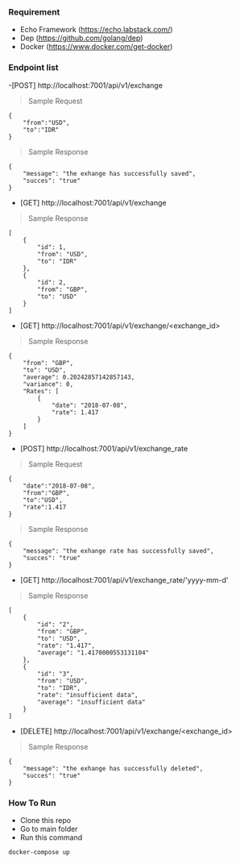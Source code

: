 
  

### Requirement
- Echo Framework (https://echo.labstack.com/)
- Dep (https://github.com/golang/dep)
- Docker (https://www.docker.com/get-docker)

### Endpoint list
-[POST] http://localhost:7001/api/v1/exchange
> Sample Request
``` 
{
	"from":"USD",
	"to":"IDR"
}
```
> Sample Response
```
{
    "message": "the exhange has successfully saved",
    "succes": "true"
}
```

- [GET] http://localhost:7001/api/v1/exchange
> Sample Response
```
[
    {
        "id": 1,
        "from": "USD",
        "to": "IDR"
    },
    {
        "id": 2,
        "from": "GBP",
        "to": "USD"
    }
]
```

- [GET] http://localhost:7001/api/v1/exchange/<exchange_id>
> Sample Response
```
{
    "from": "GBP",
    "to": "USD",
    "average": 0.20242857142857143,
    "variance": 0,
    "Rates": [
        {
            "date": "2018-07-08",
            "rate": 1.417
        }
    ]
}
```

- [POST] http://localhost:7001/api/v1/exchange_rate
> Sample Request

``` 
{
	"date":"2018-07-08",
	"from":"GBP",
	"to":"USD",
	"rate":1.417
}
```
	
> Sample Response
```
{
    "message": "the exhange rate has successfully saved",
    "succes": "true"
}
```


- [GET] http://localhost:7001/api/v1/exchange_rate/'yyyy-mm-d'
> Sample Response
```
[
    {
        "id": "2",
        "from": "GBP",
        "to": "USD",
        "rate": "1.417",
        "average": "1.4170000553131104"
    },
    {
        "id": "3",
        "from": "USD",
        "to": "IDR",
        "rate": "insufficient data",
        "average": "insufficient data"
    }
]
```

- [DELETE] http://localhost:7001/api/v1/exchange/<exchange_id>
> Sample Response
```
{
    "message": "the exhange has successfully deleted",
    "succes": "true"
}
```
  
### How To Run
- Clone this repo
- Go to main folder
- Run this command
```
docker-compose up
```